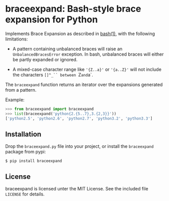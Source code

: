 # braceexpand: Bash-style brace expansion for Python

Implements Brace Expansion as described in [bash(1)][1], with the following
limitations:

  * A pattern containing unbalanced braces will raise an
    `UnbalancedBracesError` exception. In bash, unbalanced braces will either
    be partly expanded or ignored.

  * A mixed-case character range like `'{Z..a}'` or `'{a..Z}'` will not
    include the characters `[]^_`` between `Z` and `a`.

The `braceexpand` function returns an iterator over the expansions generated
from a pattern.

Example:

~~~python
>>> from braceexpand import braceexpand
>>> list(braceexpand('python{2.{5..7},3.{2,3}}'))
['python2.5', 'python2.6', 'python2.7', 'python3.2', 'python3.3']
~~~

## Installation

Drop the `braceexpand.py` file into your project, or install the
`braceexpand` package from pypi:

    $ pip install braceexpand

## License

braceexpand is licensed unter the MIT License. See the included file `LICENSE`
for details.

[1]: http://man7.org/linux/man-pages/man1/bash.1.html#EXPANSION
